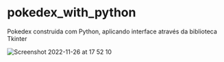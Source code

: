 # pokedex_with_python
Pokedex construida com Python, aplicando interface através da biblioteca Tkinter

![Screenshot 2022-11-26 at 17 52 10](https://user-images.githubusercontent.com/59899994/204108446-f928977f-e331-4620-9206-1c45b82a96d7.png)
